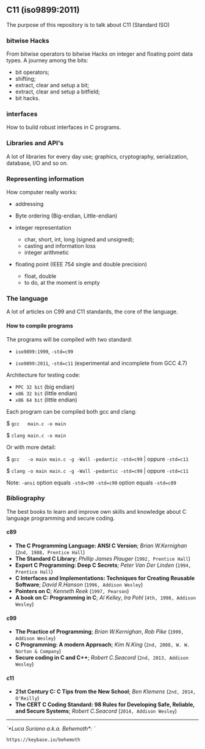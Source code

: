 ## C11 (iso9899:2011)

The purpose of this repository is to talk about C11 (Standard ISO)

### bitwise Hacks

From bitwise operators to bitwise Hacks on integer and floating point data 
types. A journey among the bits:

* bit operators;
* shifting;
* extract, clear and setup a bit;
* extract, clear and setup a bitfield;
* bit hacks.

### interfaces

How to build robust interfaces in C programs.

### Libraries and API's

A lot of libraries for every day use; graphics, cryptography, serialization, 
database, I/O and so on.

### Representing information

How computer really works:

* addressing 
* Byte ordering (Big-endian, Little-endian)
* integer representation
  * char, short, int, long (signed and unsigned);
  * casting and information loss
  * integer arithmetic

* floating point (IEEE 754 single and double precision)
  * float, double
  * to do, at the moment is empty

### The language

A lot of articles on C99 and C11 standards, the core of the language.

#### How to compile programs

The programs will be compiled with two standard:

- `iso9899:1999`, ``-std=c99``

- `iso9899:2011`, ``-std=c11`` (experimental and incomplete from GCC 4.7)

Architecture for testing code:

- `PPC 32 bit` (big endian)
- `x86 32 bit` (little endian)
- `x86 64 bit` (little endian)

Each program can be compiled both gcc and clang:

$ ``gcc   main.c -o main``

$ ``clang main.c -o main``

Or with more detail:

$ ``gcc   -o main main.c -g -Wall -pedantic -std=c99`` | oppure ``-std=c11``

$ ``clang -o main main.c -g -Wall -pedantic -std=c99`` | oppure ``-std=c11``

Note: `-ansi` option equals `-std=c90`
      `-std=c90` option equals `-std=c89`

### Bibliography

The best books to learn and improve own skills and knowledge about C language 
programming and secure coding.

#### c89
  * **The C Programming Language: ANSI C Version**; *Brian W.Kernighan* (`2nd, 1988, Prentice Hall`)
  * **The Standard C Library**; *Phillip James Plauger* (`1992, Prentice Hall`)
  * **Expert C Programming: Deep C Secrets**; *Peter Van Der Linden* (`1994, Prentice Hall`)
  * **C Interfaces and Implementations: Techniques for Creating Reusable Software**; *David R.Hanson* (`1996, Addison Wesley`)
  * **Pointers on C**; *Kenneth Reek* (`1997, Pearson`)
  * **A book on C: Programming in C**; *Al Kelley*, *Ira Pohl* (`4th, 1998, Addison Wesley`)

#### c99
  * **The Practice of Programming**; *Brian W.Kernighan*, *Rob Pike* (`1999, Addison Wesley`)
  * **C Programming: A modern Approach**; *Kim N.King* (`2nd, 2008, W. W. Norton & Company`)
  * **Secure coding in C and C++**; *Robert C.Seacord* (`2nd, 2013, Addison Wesley`)

#### c11
  * **21st Century C: C Tips from the New School**; *Ben Klemens* (`2nd, 2014, O'Reilly`)
  * **The CERT C Coding Standard: 98 Rules for Developing Safe, Reliable, and Secure Systems**; *Robert C.Seacord* (`2014, Addison Wesley`)

<hr />

<address>`*Luca Suriano a.k.a. Behemoth*: <behemoth _at_ autistici _dot_ org>`</address>

<url>`https://keybase.io/behemoth`</url>
